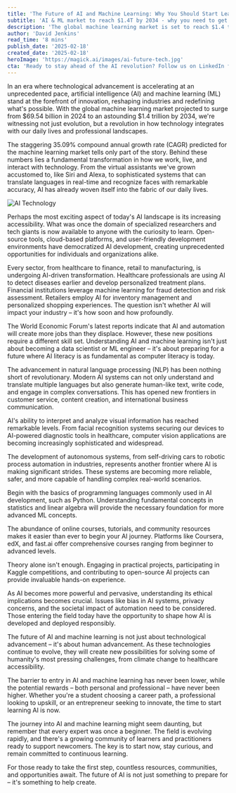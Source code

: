 ```yaml
---
title: 'The Future of AI and Machine Learning: Why You Should Start Learning Now'
subtitle: 'AI & ML market to reach $1.4T by 2034 - why you need to get involved'
description: 'The global machine learning market is set to reach $1.4 trillion by 2034, transforming industries and creating unprecedented opportunities. This article explores why now is the crucial time to start learning AI and ML, examining market trends, job prospects, and practical steps for getting started in this revolutionary field.'
author: 'David Jenkins'
read_time: '8 mins'
publish_date: '2025-02-18'
created_date: '2025-02-18'
heroImage: 'https://magick.ai/images/ai-future-tech.jpg'
cta: 'Ready to stay ahead of the AI revolution? Follow us on LinkedIn for daily insights, expert interviews, and the latest developments in AI and machine learning that are shaping our future.'
---
```


In an era where technological advancement is accelerating at an unprecedented pace, artificial intelligence (AI) and machine learning (ML) stand at the forefront of innovation, reshaping industries and redefining what's possible. With the global machine learning market projected to surge from $69.54 billion in 2024 to an astounding $1.4 trillion by 2034, we're witnessing not just evolution, but a revolution in how technology integrates with our daily lives and professional landscapes.

The staggering 35.09% compound annual growth rate (CAGR) predicted for the machine learning market tells only part of the story. Behind these numbers lies a fundamental transformation in how we work, live, and interact with technology. From the virtual assistants we've grown accustomed to, like Siri and Alexa, to sophisticated systems that can translate languages in real-time and recognize faces with remarkable accuracy, AI has already woven itself into the fabric of our daily lives.

![AI Technology](https://magick.ai/images/ai-future-integration.jpg)

Perhaps the most exciting aspect of today's AI landscape is its increasing accessibility. What was once the domain of specialized researchers and tech giants is now available to anyone with the curiosity to learn. Open-source tools, cloud-based platforms, and user-friendly development environments have democratized AI development, creating unprecedented opportunities for individuals and organizations alike.

Every sector, from healthcare to finance, retail to manufacturing, is undergoing AI-driven transformation. Healthcare professionals are using AI to detect diseases earlier and develop personalized treatment plans. Financial institutions leverage machine learning for fraud detection and risk assessment. Retailers employ AI for inventory management and personalized shopping experiences. The question isn't whether AI will impact your industry – it's how soon and how profoundly.

The World Economic Forum's latest reports indicate that AI and automation will create more jobs than they displace. However, these new positions require a different skill set. Understanding AI and machine learning isn't just about becoming a data scientist or ML engineer – it's about preparing for a future where AI literacy is as fundamental as computer literacy is today.

The advancement in natural language processing (NLP) has been nothing short of revolutionary. Modern AI systems can not only understand and translate multiple languages but also generate human-like text, write code, and engage in complex conversations. This has opened new frontiers in customer service, content creation, and international business communication.

AI's ability to interpret and analyze visual information has reached remarkable levels. From facial recognition systems securing our devices to AI-powered diagnostic tools in healthcare, computer vision applications are becoming increasingly sophisticated and widespread.

The development of autonomous systems, from self-driving cars to robotic process automation in industries, represents another frontier where AI is making significant strides. These systems are becoming more reliable, safer, and more capable of handling complex real-world scenarios.

Begin with the basics of programming languages commonly used in AI development, such as Python. Understanding fundamental concepts in statistics and linear algebra will provide the necessary foundation for more advanced ML concepts.

The abundance of online courses, tutorials, and community resources makes it easier than ever to begin your AI journey. Platforms like Coursera, edX, and fast.ai offer comprehensive courses ranging from beginner to advanced levels.

Theory alone isn't enough. Engaging in practical projects, participating in Kaggle competitions, and contributing to open-source AI projects can provide invaluable hands-on experience.

As AI becomes more powerful and pervasive, understanding its ethical implications becomes crucial. Issues like bias in AI systems, privacy concerns, and the societal impact of automation need to be considered. Those entering the field today have the opportunity to shape how AI is developed and deployed responsibly.

The future of AI and machine learning is not just about technological advancement – it's about human advancement. As these technologies continue to evolve, they will create new possibilities for solving some of humanity's most pressing challenges, from climate change to healthcare accessibility.

The barrier to entry in AI and machine learning has never been lower, while the potential rewards – both personal and professional – have never been higher. Whether you're a student choosing a career path, a professional looking to upskill, or an entrepreneur seeking to innovate, the time to start learning AI is now.

The journey into AI and machine learning might seem daunting, but remember that every expert was once a beginner. The field is evolving rapidly, and there's a growing community of learners and practitioners ready to support newcomers. The key is to start now, stay curious, and remain committed to continuous learning.

For those ready to take the first step, countless resources, communities, and opportunities await. The future of AI is not just something to prepare for – it's something to help create.